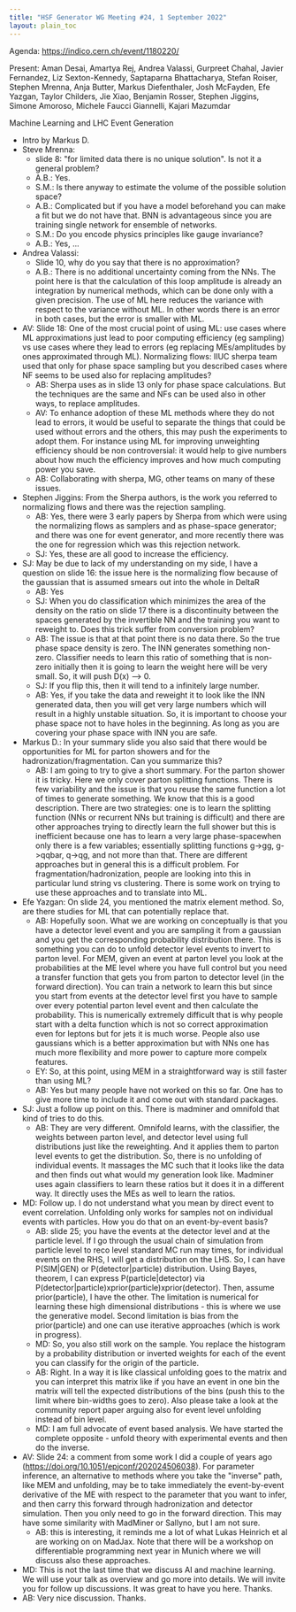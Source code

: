 ```yaml
---
title: "HSF Generator WG Meeting #24, 1 September 2022"
layout: plain_toc
---
```


Agenda: <https://indico.cern.ch/event/1180220/>

Present: Aman Desai, Amartya Rej, Andrea Valassi, Gurpreet Chahal, Javier
Fernandez, Liz Sexton-Kennedy, Saptaparna Bhattacharya, Stefan Roiser, Stephen
Mrenna, Anja Butter, Markus Diefenthaler, Josh McFayden, Efe Yazgan, Taylor
Childers, Jie Xiao, Benjamin Rosser, Stephen Jiggins, Simone Amoroso, Michele
Faucci Giannelli, Kajari Mazumdar

Machine Learning and LHC Event Generation

- Intro by Markus D.
- Steve Mrenna:
  - slide 8: "for limited data there is no unique solution". Is not it a general
    problem?
  - A.B.: Yes.
  - S.M.: Is there anyway to estimate the volume of the possible solution space?
  - A.B.: Complicated but if you have a model beforehand you can make a fit but
    we do not have that. BNN is advantageous since you are training single
    network for ensemble of networks.
  - S.M.: Do you encode physics principles like gauge invariance?
  - A.B.: Yes, ...
- Andrea Valassi:
  - Slide 10, why do you say that there is no approximation?
  - A.B.: There is no additional uncertainty coming from the NNs. The point here
    is that the calculation of this loop amplitude is already an integration by
    numerical methods, which can be done only with a given precision. The use of
    ML here reduces the variance with respect to the variance without ML. In
    other words there is an error in both cases, but the error is smaller with
    ML.
- AV: Slide 18: One of the most crucial point of using ML: use cases where ML
  approximations just lead to poor computing efficiency (eg sampling) vs use
  cases where they lead to errors (eg replacing MEs/amplitudes by ones
  approximated through ML). Normalizing flows: IIUC sherpa team used that only
  for phase space sampling but you described cases where NF seems to be used
  also for replacing amplitudes?
  - AB: Sherpa uses as in slide 13 only for phase space calculations. But the
    techniques are the same and NFs can be used also in other ways, to replace
    amplitudes.
  - AV: To enhance adoption of these ML methods where they do not lead to
    errors, it would be useful to separate the things that could be used without
    errors and the others, this may push the experiments to adopt them. For
    instance using ML for improving unweighting efficiency should be non
    controversial: it would help to give numbers about how much the efficiency
    improves and how much computing power you save.
  - AB: Collaborating with sherpa, MG, other teams on many of these issues.
- Stephen Jiggins: From the Sherpa authors, is the work you referred to
  normalizing flows and there was the rejection sampling.
  - AB: Yes, there were 3 early papers by Sherpa from which were using the
    normalizing flows as samplers and as phase-space generator; and there was
    one for event generator, and more recently there was the one for regression
    which was this rejection network.
  - SJ: Yes, these are all good to increase the efficiency.
- SJ: May be due to lack of my understanding on my side, I have a question on
  slide 16: the issue here is the normalizing flow because of the gaussian that
  is assumed smears out into the whole in DeltaR
  - AB: Yes
  - SJ: When you do classification which minimizes the area of the density on
    the ratio on slide 17 there is a discontinuity between the spaces generated
    by the invertible NN and the training you want to reweight to. Does this
    trick suffer from conversion problem?
  - AB: The issue is that at that point there is no data there. So the true
    phase space density is zero. The INN generates something non-zero.
    Classifier needs to learn this ratio of something that is non-zero initially
    then it is going to learn the weight here will be very small. So, it will
    push D(x) --> 0.
  - SJ: If you flip this, then it will tend to a infinitely large number.
  - AB: Yes, if you take the data and reweight it to look like the INN generated
    data, then you will get very large numbers which will result in a highly
    unstable situation. So, it is important to choose your phase space not to
    have holes in the beginning. As long as you are covering your phase space
    with INN you are safe.
- Markus D.: In your summary slide you also said that there would be
  opportunities for ML for parton showers and for the
  hadronization/fragmentation. Can you summarize this?
  - AB: I am going to try to give a short summary. For the parton shower it is
    tricky. Here we only cover parton splitting functions. There is few
    variability and the issue is that you reuse the same function a lot of times
    to generate something. We know that this is a good description. There are
    two strategies: one is to learn the splitting function (NNs or recurrent NNs
    but training is difficult) and there are other approaches trying to directly
    learn the full shower but this is inefficient because one has to learn a
    very large phase-spacewhen only there is a few variables; essentially
    splitting functions g->gg, g->qqbar, q->qg, and not more than that. There
    are different approaches but in general this is a difficult problem. For
    fragmentation/hadronization, people are looking into this in particular lund
    string vs clustering. There is some work on trying to use these approaches
    and to translate into ML.
- Efe Yazgan: On slide 24, you mentioned the matrix element method. So, are
  there studies for ML that can potentially replace that.
  - AB: Hopefully soon. What we are working on conceptually is that you have a
    detector level event and you are sampling it from a gaussian and you get the
    corresponding probability distribution there. This is something you can do
    to unfold detector level events to invert to parton level. For MEM, given an
    event at parton level you look at the probabilities at the ME level where
    you have full control but you need a transfer function that gets you from
    parton to detector level (in the forward direction). You can train a network
    to learn this but since you start from events at the detector level first
    you have to sample over every potential parton level event and then
    calculate the probability. This is numerically extremely difficult that is
    why people start with a delta function which is not so correct approximation
    even for leptons but for jets it is much worse. People also use gaussians
    which is a better approximation but with NNs one has much more flexibility
    and more power to capture more compelx features.
  - EY: So, at this point, using MEM in a straightforward way is still faster
    than using ML?
  - AB: Yes but many people have not worked on this so far. One has to give more
    time to include it and come out with standard packages.
- SJ: Just a follow up point on this. There is madminer and omnifold that kind
  of tries to do this.
  - AB: They are very different. Omnifold learns, with the classifier, the
    weights between parton level, and detector level using full distributions
    just like the reweighting. And it applies them to parton level events to get
    the distribution. So, there is no unfolding of individual events. It
    massages the MC such that it looks like the data and then finds out what
    would my generation look like. Madminer uses again classifiers to learn
    these ratios but it does it in a different way. It directly uses the MEs as
    well to learn the ratios.
- MD: Follow up. I do not understand what you mean by direct event to event
  correlation. Unfolding only works for samples not on individual events with
  particles. How you do that on an event-by-event basis?
  - AB: slide 25; you have the events at the detector level and at the particle
    level. If I go through the usual chain of simulation from particle level to
    reco level standard MC run may times, for individual events on the RHS, I
    will get a distribution on the LHS. So, I can have P(SIM\|GEN) or
    P(detector\|particle) distribution. Using Bayes, theorem, I can express
    P(particle\|detector) via
    P(detector\|particle)xprior(particle)xprior(detector). Then, assume
    prior(particle), I have the other. The limitation is numerical for learning
    these high dimensional distributions - this is where we use the generative
    model. Second limitation is bias from the prior(particle) and one can use
    iterative approaches (which is work in progress).
  - MD: So, you also still work on the sample. You replace the histogram by a
    probability distribution or inverted weights for each of the event you can
    classify for the origin of the particle.
  - AB: Right. In a way it is like classical unfolding goes to the matrix and
    you can interpret this matrix like if you have an event in one bin the
    matrix will tell the expected distributions of the bins (push this to the
    limit where bin-widths goes to zero). Also please take a look at the
    community report paper arguing also for event level unfolding instead of bin
    level.
  - MD: I am full advocate of event based analysis. We have started the complete
    opposite - unfold theory with experimental events and then do the inverse.
- AV: Slide 24: a comment from some work I did a couple of years ago
  (https://doi.org/10.1051/epjconf/202024506038). For parameter inference, an
  alternative to methods where you take the "inverse" path, like MEM and
  unfolding, may be to take immediately the event-by-event derivative of the ME
  with respect to the parameter that you want to infer, and then carry this
  forward through hadronization and detector simulation. Then you only need to
  go in the forward direction. This may have some similarity with MadMiner or
  Sallyno, but I am not sure.
  - AB: this is interesting, it reminds me a lot of what Lukas Heinrich et al
    are working on on MadJax. Note that there will be a workshop on
    differentiable programming next year in Munich where we will discuss also
    these approaches.
- MD: This is not the last time that we discuss AI and machine learning. We will
  use your talk as overview and go more into details. We will invite you for
  follow up discussions. It was great to have you here. Thanks.
- AB: Very nice discussion. Thanks.
